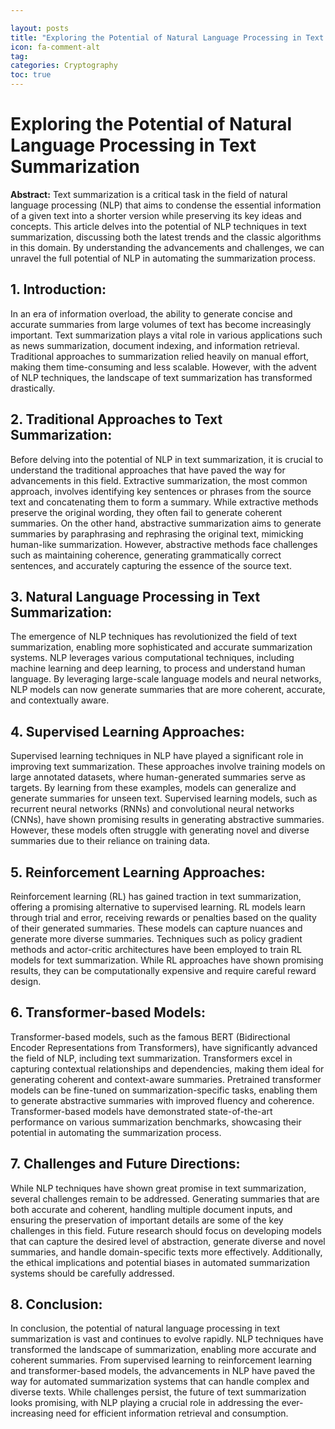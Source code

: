 ```yaml
---

layout: posts
title: "Exploring the Potential of Natural Language Processing in Text Summarization"
icon: fa-comment-alt
tag:      
categories: Cryptography
toc: true
---
```




# Exploring the Potential of Natural Language Processing in Text Summarization

**Abstract:**
Text summarization is a critical task in the field of natural language processing (NLP) that aims to condense the essential information of a given text into a shorter version while preserving its key ideas and concepts. This article delves into the potential of NLP techniques in text summarization, discussing both the latest trends and the classic algorithms in this domain. By understanding the advancements and challenges, we can unravel the full potential of NLP in automating the summarization process.

## 1. Introduction:
In an era of information overload, the ability to generate concise and accurate summaries from large volumes of text has become increasingly important. Text summarization plays a vital role in various applications such as news summarization, document indexing, and information retrieval. Traditional approaches to summarization relied heavily on manual effort, making them time-consuming and less scalable. However, with the advent of NLP techniques, the landscape of text summarization has transformed drastically.

## 2. Traditional Approaches to Text Summarization:
Before delving into the potential of NLP in text summarization, it is crucial to understand the traditional approaches that have paved the way for advancements in this field. Extractive summarization, the most common approach, involves identifying key sentences or phrases from the source text and concatenating them to form a summary. While extractive methods preserve the original wording, they often fail to generate coherent summaries. On the other hand, abstractive summarization aims to generate summaries by paraphrasing and rephrasing the original text, mimicking human-like summarization. However, abstractive methods face challenges such as maintaining coherence, generating grammatically correct sentences, and accurately capturing the essence of the source text.

## 3. Natural Language Processing in Text Summarization:
The emergence of NLP techniques has revolutionized the field of text summarization, enabling more sophisticated and accurate summarization systems. NLP leverages various computational techniques, including machine learning and deep learning, to process and understand human language. By leveraging large-scale language models and neural networks, NLP models can now generate summaries that are more coherent, accurate, and contextually aware.

## 4. Supervised Learning Approaches:
Supervised learning techniques in NLP have played a significant role in improving text summarization. These approaches involve training models on large annotated datasets, where human-generated summaries serve as targets. By learning from these examples, models can generalize and generate summaries for unseen text. Supervised learning models, such as recurrent neural networks (RNNs) and convolutional neural networks (CNNs), have shown promising results in generating abstractive summaries. However, these models often struggle with generating novel and diverse summaries due to their reliance on training data.

## 5. Reinforcement Learning Approaches:
Reinforcement learning (RL) has gained traction in text summarization, offering a promising alternative to supervised learning. RL models learn through trial and error, receiving rewards or penalties based on the quality of their generated summaries. These models can capture nuances and generate more diverse summaries. Techniques such as policy gradient methods and actor-critic architectures have been employed to train RL models for text summarization. While RL approaches have shown promising results, they can be computationally expensive and require careful reward design.

## 6. Transformer-based Models:
Transformer-based models, such as the famous BERT (Bidirectional Encoder Representations from Transformers), have significantly advanced the field of NLP, including text summarization. Transformers excel in capturing contextual relationships and dependencies, making them ideal for generating coherent and context-aware summaries. Pretrained transformer models can be fine-tuned on summarization-specific tasks, enabling them to generate abstractive summaries with improved fluency and coherence. Transformer-based models have demonstrated state-of-the-art performance on various summarization benchmarks, showcasing their potential in automating the summarization process.

## 7. Challenges and Future Directions:
While NLP techniques have shown great promise in text summarization, several challenges remain to be addressed. Generating summaries that are both accurate and coherent, handling multiple document inputs, and ensuring the preservation of important details are some of the key challenges in this field. Future research should focus on developing models that can capture the desired level of abstraction, generate diverse and novel summaries, and handle domain-specific texts more effectively. Additionally, the ethical implications and potential biases in automated summarization systems should be carefully addressed.

## 8. Conclusion:
In conclusion, the potential of natural language processing in text summarization is vast and continues to evolve rapidly. NLP techniques have transformed the landscape of summarization, enabling more accurate and coherent summaries. From supervised learning to reinforcement learning and transformer-based models, the advancements in NLP have paved the way for automated summarization systems that can handle complex and diverse texts. While challenges persist, the future of text summarization looks promising, with NLP playing a crucial role in addressing the ever-increasing need for efficient information retrieval and consumption.
